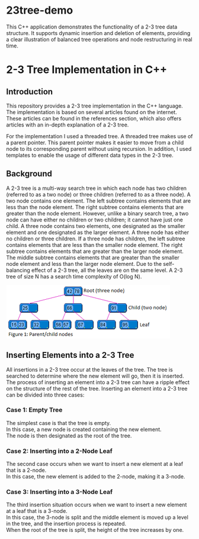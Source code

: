 # 23tree-demo
This C++ application demonstrates the functionality of a 2-3 tree data structure. It supports dynamic insertion and deletion of elements, providing a clear illustration of balanced tree operations and node restructuring in real time.

# 2-3 Tree Implementation in C++

## Introduction

This repository provides a 2-3 tree implementation in the C++ language. The implementation is based on several articles found on the internet. These articles can be found in the references section, which also offers articles with an in-depth explanation of a 2-3 tree.

For the implementation I used a threaded tree. A threaded tree makes use of a parent pointer. This parent pointer makes it easier to move from a child node to its corresponding parent without using recursion. In addition, I used templates to enable the usage of different data types in the 2-3 tree.

## Background

A 2-3 tree is a multi-way search tree in which each node has two children (referred to as a two node) or three children (referred to as a three node). A two node contains one element. The left subtree contains elements that are less than the node element. The right subtree contains elements that are greater than the node element. However, unlike a binary search tree, a two node can have either no children or two children; it cannot have just one child. A three node contains two elements, one designated as the smaller element and one designated as the larger element. A three node has either no children or three children. If a three node has children, the left subtree contains elements that are less than the smaller node element. The right subtree contains elements that are greater than the larger node element. The middle subtree contains elements that are greater than the smaller node element and less than the larger node element. Due to the self-balancing effect of a 2-3 tree, all the leaves are on the same level. A 2-3 tree of size N has a search time complexity of O(log N).

![Parent/child nodes](assets/images/parent-child-nodes.png)

## Inserting Elements into a 2-3 Tree

All insertions in a 2-3 tree occur at the leaves of the tree. The tree is searched to determine where the new element will go, then it is inserted. The process of inserting an element into a 2-3 tree can have a ripple effect on the structure of the rest of the tree. Inserting an element into a 2-3 tree can be divided into three cases:

### Case 1: Empty Tree

The simplest case is that the tree is empty.  
In this case, a new node is created containing the new element.  
The node is then designated as the root of the tree.

### Case 2: Inserting into a 2-Node Leaf

The second case occurs when we want to insert a new element at a leaf that is a 2-node.  
In this case, the new element is added to the 2-node, making it a 3-node.

### Case 3: Inserting into a 3-Node Leaf

The third insertion situation occurs when we want to insert a new element at a leaf that is a 3-node.  
In this case, the 3-node is split and the middle element is moved up a level in the tree, and the insertion process is repeated.  
When the root of the tree is split, the height of the tree increases by one.

